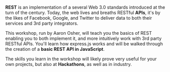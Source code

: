 **REST** is an implementation of a several Web 3.0 standards introduced at the turn of the century. Today, the web lives and breaths RESTful **APIs**, it's by the likes of Facebook, Google, and Twitter to deliver data to both their services and 3rd party integrators.

This workshop, run by Aaron Osher, will teach you the basics of REST enabling you to both implement it, and more intuitively work with 3rd party RESTful APIs. You'll learn how express.js works and will be walked through the creation of a **basic REST API in JavaScript**. 

The skills you learn in the workshop will likely prove very useful for your own projects, but also at **Hackathons**, as well as in industry. 